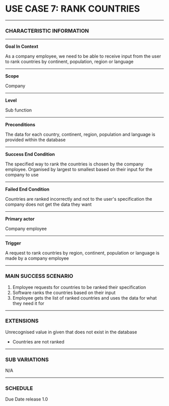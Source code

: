 # USE CASE 7: RANK COUNTRIES

---

### CHARACTERISTIC INFORMATION

---

**Goal In Context**

As a company employee, we need to be able to receive input from the user to rank countries by continent, population, region or language

---

**Scope**

Company

---

**Level**

Sub function

---
**Preconditions**

The data for each country, continent, region, population and language is provided within the database

---

**Success End Condition**

The specified way to rank the countries is chosen by the company employee. Organised by largest to smallest based on their input for the company to use


---

**Failed End Condition**

Countries are ranked incorrectly and not to the user's specification the company does not get the data they want

---

**Primary actor**

Company employee

---

**Trigger**

A request to rank countries by region, continent, population or language is made by a company employee

---

### MAIN SUCCESS SCENARIO
1. Employee requests for countries to be ranked their specification
2. Software ranks the countries based on their input
3. Employee gets the list of ranked countries and uses the data for what they need it for

---

### EXTENSIONS

Unrecognised value in given that does not exist in the database
 - Countries are not ranked

---

### SUB VARIATIONS

N/A

---
### SCHEDULE

Due Date release 1.0